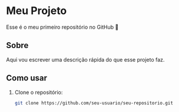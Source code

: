 # Meu Projeto

Esse é o meu primeiro repositório no GitHub 🚀

## Sobre
Aqui vou escrever uma descrição rápida do que esse projeto faz.

## Como usar
1. Clone o repositório:
   ```bash
   git clone https://github.com/seu-usuario/seu-repositorio.git

